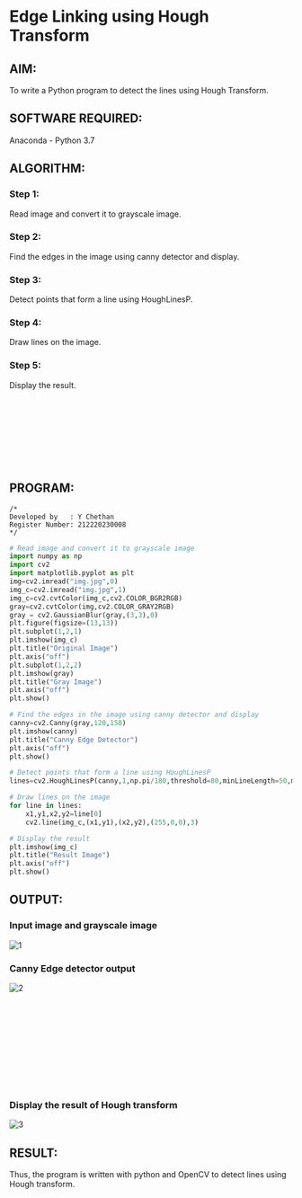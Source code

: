 # Edge Linking using Hough Transform

## AIM:
To write a Python program to detect the lines using Hough Transform.

## SOFTWARE REQUIRED:
Anaconda - Python 3.7

## ALGORITHM:
### Step 1:
Read image and convert it to grayscale image.

### Step 2:
Find the edges in the image using canny detector and display.

### Step 3:
Detect points that form a line using HoughLinesP.

### Step 4:
Draw lines on the image.

### Step 5:
Display the result.

<br><br><br><br><br><br><br>

## PROGRAM:
```
/*
Developed by   : Y Chethan
Register Number: 212220230008
*/
```
```Python
# Read image and convert it to grayscale image
import numpy as np
import cv2
import matplotlib.pyplot as plt
img=cv2.imread("img.jpg",0)
img_c=cv2.imread("img.jpg",1)
img_c=cv2.cvtColor(img_c,cv2.COLOR_BGR2RGB)
gray=cv2.cvtColor(img,cv2.COLOR_GRAY2RGB)
gray = cv2.GaussianBlur(gray,(3,3),0)
plt.figure(figsize=(13,13))
plt.subplot(1,2,1)
plt.imshow(img_c)
plt.title("Original Image")
plt.axis("off")
plt.subplot(1,2,2)
plt.imshow(gray)
plt.title("Gray Image")
plt.axis("off")
plt.show()

# Find the edges in the image using canny detector and display
canny=cv2.Canny(gray,120,150)
plt.imshow(canny)
plt.title("Canny Edge Detector")
plt.axis("off")
plt.show()

# Detect points that form a line using HoughLinesP
lines=cv2.HoughLinesP(canny,1,np.pi/180,threshold=80,minLineLength=50,maxLineGap=250)

# Draw lines on the image
for line in lines:
    x1,y1,x2,y2=line[0]
    cv2.line(img_c,(x1,y1),(x2,y2),(255,0,0),3)

# Display the result
plt.imshow(img_c)
plt.title("Result Image")
plt.axis("off")
plt.show()

```
## OUTPUT:

### Input image and grayscale image

![1](https://user-images.githubusercontent.com/75234991/169073193-edb7dc65-76c9-4d79-a35f-0225a2fb9dab.png)

### Canny Edge detector output

![2](https://user-images.githubusercontent.com/75234991/169073230-479b5772-805d-463f-afac-97ad89786c3c.png)

<br><br><br><br><br><br><br><br><br>

### Display the result of Hough transform

![3](https://user-images.githubusercontent.com/75234991/169073275-5fe84886-cbb2-446e-8dd6-b2930b90b457.png)

## RESULT:
Thus, the program is written with python and OpenCV to detect lines using Hough transform. 
